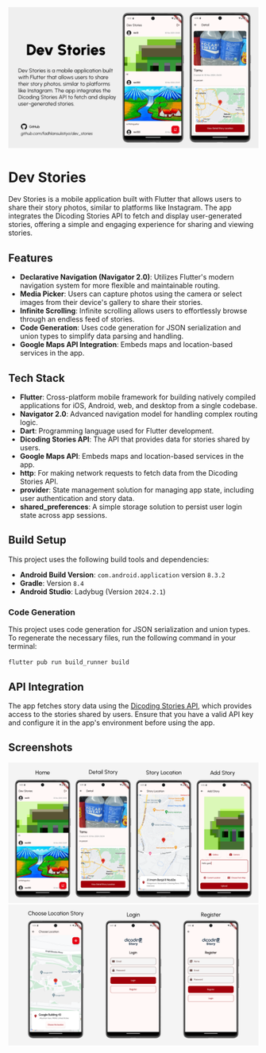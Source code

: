 ![App Screenshot](screenshots/dev_stories_banner.png)
# Dev Stories

Dev Stories is a mobile application built with Flutter that allows users to share their story photos, similar to platforms like Instagram. The app integrates the Dicoding Stories API to fetch and display user-generated stories, offering a simple and engaging experience for sharing and viewing stories.

## Features

- **Declarative Navigation (Navigator 2.0)**: Utilizes Flutter's modern navigation system for more flexible and maintainable routing.
- **Media Picker**: Users can capture photos using the camera or select images from their device's gallery to share their stories.
- **Infinite Scrolling**: Infinite scrolling allows users to effortlessly browse through an endless feed of stories.
- **Code Generation**: Uses code generation for JSON serialization and union types to simplify data parsing and handling.
- **Google Maps API Integration**: Embeds maps and location-based services in the app.

## Tech Stack

- **Flutter**: Cross-platform mobile framework for building natively compiled applications for iOS, Android, web, and desktop from a single codebase.
- **Navigator 2.0**: Advanced navigation model for handling complex routing logic.
- **Dart**: Programming language used for Flutter development.
- **Dicoding Stories API**: The API that provides data for stories shared by users.
- **Google Maps API**: Embeds maps and location-based services in the app.
- **http**: For making network requests to fetch data from the Dicoding Stories API.
- **provider**: State management solution for managing app state, including user authentication and story data.
- **shared_preferences**: A simple storage solution to persist user login state across app sessions.

## Build Setup

This project uses the following build tools and dependencies:

- **Android Build Version**: `com.android.application` version `8.3.2`
- **Gradle**: Version `8.4`
- **Android Studio**: Ladybug (Version `2024.2.1`)

### Code Generation

This project uses code generation for JSON serialization and union types. To regenerate the necessary files, run the following command in your terminal:

`flutter pub run build_runner build`

## API Integration

The app fetches story data using the [Dicoding Stories API](https://story-api.dicoding.dev/v1/), which provides access to the stories shared by users. Ensure that you have a valid API key and configure it in the app's environment before using the app.

## Screenshots

![](screenshots/screenshots1.png)
![](screenshots/screenshots2.png)

